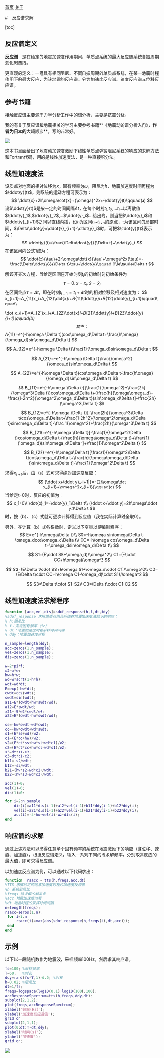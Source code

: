 [首页](https://wshwwl.github.io)  [关于](https://wshwwl.github.io/about.html) 

#　反应谱求解

[toc]

## 反应谱定义

**反应谱**：是在给定的地震加速度作用期间，单质点系统的最大反应随系统自振周期变化的曲线。

更直观的定义：一组具有相同阻尼、不同自振周期的单质点系统，在某一地震时程作用下的最大反应，为该地震的反应谱，分为加速度反应谱、速度反应谱与位移反应谱。

## 参考书籍

接触反应谱主要源于力学分析工作中的谱分析，主要是抗震分析。

我的有关于反应谱和地震相关的学习主要参考书籍**《地震动的谱分析入门》**，作者为日本的**大崎顺彦**，写的非常好。

![](book.jpg)

这本书里面给出了地震动加速度激励下线性单质点弹簧阻尼系统的响应的求解方法和Fortran代码，用的是线性加速度法，是一种直接积分法。

## 线性加速度法

设质点对地面的相对位移为$x$，固有频率为$\omega$，阻尼为$h$，地震加速度时间历程为$\ddot{y}(t)$，则系统的运动方程可表示为：
$$
\ddot{x}+2h\omega\dot{x}+{\omega}^2x=-\ddot{y}(t)\qquad(a)
$$
设$\ddot{y}(t)$是按一定的时间间隔$\Delta t$，在每个时刻$t_1$,$t_2$,...$t_i$...以离散值$\ddot{y}_1$,$\ddot{y}_2$,...$\ddot{y}_i$...给出的，则当把$\ddot{y}_i$和$\ddot{y}_{i+1}$之间以直线内插，设$t_i$为区间$t_i$~$t_{i+1}$的原点，$\tau$为该区间的局部时间，$\Delta\ddot{y}=\ddot{y}_{i+1}-\ddot{y}_i$时，可把$\ddot{y}(t)$表示为：
$$
\ddot{y}(t)=\frac{\Delta\ddot{y}}{\Delta t}+\ddot{y}_t
$$
在该区间内公式1成为：
$$
\ddot{x}(\tau)+2h\omega\dot{x}(\tau)+\omega^2x(\tau)=-\frac{\Delta\ddot{y}}{\Delta t}\tau+\ddot{y}\qquad 0\le\tau\le\Delta t
$$

解该非齐次方程，当给定区间在开始时刻$t_i$的初始时刻初始条件为
$$
\tau=0,x=x_i,\dot{x}=\dot{x}_i
$$
在区间终点$\tau=\Delta t$，即在时刻$t_{i+1}=t_i+\Delta t$时的相对位移及相对速度为：
$$
x_{i+1}=A_{11}x_i+A_{12}\dot{x}_i+B_{11}\ddot{y}_i+B_{12}\ddot{y}_{i+1}\qquad\quad\\
 
\dot x_{i+1}=A_{21}x_i+A_{22}\dot{x}_i+B_{21}\ddot{y}_i+B_{22}\ddot{y}_{i+1}\qquad(b)
$$
其中：
$$
A_{11}=e^{-h\omega \Delta t}(cos\omega_d\Delta t+\frac{h\omega}{\omega_d}sin\omega_d\Delta t)
$$

$$
A_{12}=e^{-h\omega \Delta t}\frac{1}{\omega_d}sin\omega_d\Delta t
$$

$$
A_{21}=-e^{-h\omega \Delta t}\frac{\omega^2}{\omega_d}sin\omega_d\Delta t
$$

$$
A_{22}=e^{-h\omega \Delta t}(cos\omega_d\Delta t-\frac{h\omega}{\omega_d}sin\omega_d\Delta t)
$$

$$
B_{11}=e^{-h\omega \Delta t}[(\frac{1}{\omega^2}+\frac{2h}{\omega^3\Delta t})cos\omega_d\Delta t+(\frac{h}{\omega\omega_d}-\frac{1-2h^2}{\omega^2\omega_d\Delta t})sin\omega_d\Delta t]-\frac{2h}{\omega^3\Delta t}
$$

$$
B_{12}=e^{-h\omega \Delta t}[-\frac{2h}{\omega^3\Delta t}cos\omega_d\Delta t+\frac{1-2h^2}{\omega^2\omega_d\Delta t}sin\omega_d\Delta t]-\frac 1{\omega^2}+\frac{2h}{\omega^3\Delta t}
$$

$$
B_{21}=e^{-h\omega \Delta t}[-\frac{1}{\omega^2\Delta t}cos\omega_d\Delta t-(\frac{h}{\omega\omega_d\Delta t}+\frac{1}{\omega_d})sin\omega_d\Delta t]+\frac{1}{\omega^2\Delta t}
$$

$$
B_{22}=e^{-h\omega\Delta t}[\frac{1}{\omega^2\Delta t}cos\omega_d\Delta t+\frac{h}{\omega\omega_d\Delta t}sin\omega_d\Delta t]-\frac{1}{\omega^2\Delta t}
$$

求得$x_{i+1}$后，由（a）式可求得绝对加速度反应：
$$
(\ddot x+\ddot y)_{i+1|}=-(2h\omega\dot x_{i+1}+\omega^2x_{i+1})\qquad(c)
$$
当给定t=0时，反应的初值为：
$$
x_1=0\\
\dot{x}_1=-\ddot{y}_1\Delta t\\
(\ddot x+\ddot y)=2h\omega\ddot y_1\Delta t
$$
时，按（b）、（c）式就可逐次计算得到反应值（我在实际计算时全取0）。

另外，在计算（b）式各系数时，定义以下变量以便编制程序：
$$
E=e^{-h\omega\Delta t}\\
SS=-h\omega sin\omega\Delta t-\omega_dcos\omega_d\Delta t\\
CC=-h\omega cos\omega_d\Delta t+\omega_dsin\omega_d\Delta t\\
$$

$$
S1=(E\cdot SS+\omega_d)/\omega^2\\
C1=(E\cdot CC+h\omega)/\omega^2
$$

$$
S2=(E\Delta t\cdot SS+h\omega S1+\omega_d\cdot C1)/\omega^2\\
C2=(E\Delta t\cdot CC+h\omega C1-\omega_d)\cdot S1)/\omega^2
$$

$$
S3=\Delta t\cdot S1-S2\\
C3=\Delta t\cdot C1-C2
$$

## 线性加速度法求解程序

```Matlab
function [acc,vel,dis]=sdof_response(h,f,dt,ddy)
%sdof_response 求解单质点阻尼系统在地震加速度激励下的响应；
% h:阻尼比
% f：系统固有频率（Hz）
% dt：地震加速度时程采样时间间隔
% ddy：地震加速度时程

n_sample=length(ddy);
acc=zeros(1,n_sample);
vel=zeros(1,n_sample);
dis=zeros(1,n_sample);

w=2*pi*f;
w2=w*w;
hw=h*w;
wd=w*sqrt(1-h*h);
wdt=wd*dt;
E=exp(-hw*dt);
cwdt=cos(wdt);
swdt=sin(wdt);
a11=E*(cwdt+hw*swdt/wd);
a12=E*swdt/wd;
a21=-E*w2*swdt/wd;
a22=E*(cwdt-hw*swdt/wd);

ss=-hw*swdt-wd*cwdt;
cc=-hw*cwdt+wd*swdt;
s1=(E*ss+wd)/w2;
c1=(E*cc+hw)/w2;
s2=(E*dt*ss+hw*s1+wd*c1)/w2;
c2=(E*dt*cc+hw*c1-wd*s1)/w2;
s3=dt*s1-s2;
c3=dt*c1-c2;
b11=-s2/wdt;
b12=-s3/wdt;
b21=(hw*s2-wd*c2)/wdt;
b22=(hw*s3-wd*c3)/wdt;

acc(1)=0;
vel(1)=0;
dis(1)=0;

for i=2:n_sample
    dis(i)=a11*dis(i-1)+a12*vel(i-1)+b11*ddy(i-1)+b12*ddy(i);
    vel(i)=a21*dis(i-1)+a22*vel(i-1)+b21*ddy(i-1)+b22*ddy(i);
    acc(i)=-2*hw*vel(i)-w2*dis(i);
end
```

## 响应谱的求解

通过上述方法可以求得任意单个固有频率的系统在地震激励下的响应（含位移、速度、加速度），根据反应谱定义，输入一系列不同的待求解频率，分别取其反应的最大值，即可求得反应谱。

以加速度反应谱为例，可以通过以下代码求出：

```matlab
function  rsacc = tts(h,freqs,acc,dt)
%TTS 求解给定的地震加速度时程的加速度反应谱
%h 系统阻尼比
%freqs 待求解的频率点
%acc 地震加速度时程
%dt 地震时程的采样时间间隔
n=length(freqs);
rsacc=zeros(1,n);
 for i=1:n
     rsacc(i)=max(abs(sdof_response(h,freqs(i),dt,acc)));
 end 
end
```

## 示例

以下以一段随机数作为地震波，采样频率100Hz，然后求其响应谱。

```matlab
fs=100; %采样频率
T=60;   %时长
ddy=rand(fs*T,1)-0.5; %时程
h=0.02; %阻尼比
dt=1/fs;
freqs=logspace(log10(0.1),log10(100),100);
accResponseSpectrum=tts(h,freqs,ddy,dt);
subplot(2,1,2);
plot(freqs,accResponseSpectrum);
xlabel('频率(Hz)');
ylabel('加速度反应谱值');
grid on
subplot(2,1,1);
plot(0:dt:T-dt,ddy);
xlabel('时间(s)');
ylabel('加速度');
grid on;
```



![](D:\wshwwl.github.com\articles\2019\12\02\test.jpg)

